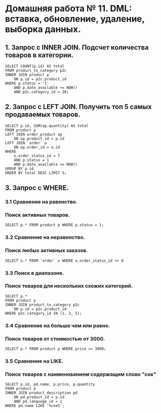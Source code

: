 # Домашняя работа № 11. DML: вставка, обновление, удаление, выборка данных.

## 1. Запрос с INNER JOIN. Подсчет количества товаров в категории.
    SELECT COUNT(p.id) AS total
    FROM product_to_category p2c
    INNER JOIN product p
        ON p.id = p2c.product_id
    WHERE p.status = '1' 
        AND p.date_available <= NOW() 
        AND p2c.category_id = 20;

## 2. Запрос с LEFT JOIN. Получить топ 5 самых продаваемых товаров.

    SELECT p.id, SUM(op.quantity) AS total 
    FROM product p 
    LEFT JOIN order_product op 
        ON op.product_id = p.id 
    LEFT JOIN `order` o 
        ON op.order_id = o.id
    WHERE 
        o.order_status_id = 7 
        AND p.status = 1
        AND p.date_available <= NOW() 
    GROUP BY p.id 
    ORDER BY total DESC LIMIT 5;

## 3. Запрос с WHERE.

### 3.1 Cравнение на равенство. 
###     Поиск активных товаров.
    
    SELECT p.* FROM product p WHERE p.status = 1;

### 3.2 Cравнение на неравенство.
###     Поиск любых активных заказов.

    SELECT o.* FROM `order` o WHERE o.order_status_id <> 0

### 3.3 Поиск в диапазоне.
###     Поиск товаров для нескольких схожих категорий.
    
    SELECT p.* 
    FROM product p
    INNER JOIN product_to_category p2c
        ON p.id = p2c.product_id
    WHERE p2c.category_id IN (1, 3, 5);

### 3.4 Cравнение на больше чем или равно.
###     Поиск товаров от стоимостью от 3000.

    SELECT p.* FROM product p WHERE price >= 3000;

### 3.5 Cравнение на LIKE.
###     Поиск товаров с наименованием содержащим слово "сок"

    SELECT p.id, pd.name, p.price, p.quantity 
    FROM product p 
    INNER JOIN product_description pd
        ON pd.product_id = p.id
        AND pd.language_id = 1
    WHERE pd.name LIKE '%сок%';
    